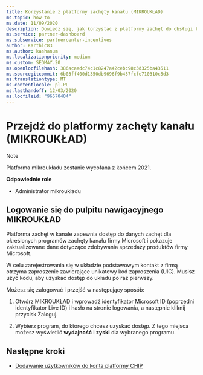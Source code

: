 ```yaml
---
title: Korzystanie z platformy zachęty kanału (MIKROUKŁAD)
ms.topic: how-to
ms.date: 11/09/2020
description: Dowiedz się, jak korzystać z platformy zachęt do obsługi kanałów (MIKROUKŁAD) na potrzeby działań związanych z zachętami. Uwaga Ta platforma zostanie wycofana z końcem 2021.
ms.service: partner-dashboard
ms.subservice: partnercenter-incentives
author: Karthic83
ms.author: kashanum
ms.localizationpriority: medium
ms.custom: SEOMAY.20
ms.openlocfilehash: 386acaadc74c1c8247a42cebc98c3d325ba43511
ms.sourcegitcommit: 6b03ff400d1350db9696f9b457fcfe710310c5d3
ms.translationtype: MT
ms.contentlocale: pl-PL
ms.lasthandoff: 12/03/2020
ms.locfileid: "96570404"
---
```

# <a name="navigate-the-channel-incentives-platform-chip"></a>Przejdź do platformy zachęty kanału (MIKROUKŁAD)

>[!NOTE]
>Platforma mikroukładu zostanie wycofana z końcem 2021.

**Odpowiednie role**

- Administrator mikroukładu

## <a name="sign-into-the-chip-dashboard"></a>Logowanie się do pulpitu nawigacyjnego MIKROUKŁAD

Platforma zachęt w kanale zapewnia dostęp do danych zachęt dla określonych programów zachęty kanału firmy Microsoft i pokazuje zaktualizowane dane dotyczące zdobywania sprzedaży produktów firmy Microsoft.

W celu zarejestrowania się w układzie podstawowym kontakt z firmą otrzyma zaproszenie zawierające unikatowy kod zaproszenia (UIC). Musisz użyć kodu, aby uzyskać dostęp do układu po raz pierwszy.


Możesz się zalogować i przejść w następujący sposób:

1. Otwórz MIKROUKŁAD i wprowadź identyfikator Microsoft ID (poprzedni identyfikator Live ID) i hasło na stronie logowania, a następnie kliknij przycisk Zaloguj.
 
1. Wybierz program, do którego chcesz uzyskać dostęp.
Z tego miejsca możesz wyświetlić **wydajność** i **zyski** dla wybranego programu. 

## <a name="next-steps"></a>Następne kroki

- [Dodawanie użytkowników do konta platformy CHIP](chip-users.md)